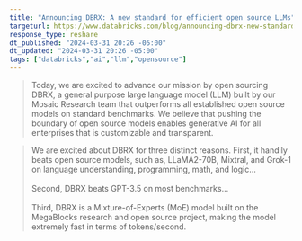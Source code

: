 ```yaml
---
title: "Announcing DBRX: A new standard for efficient open source LLMs"
targeturl: https://www.databricks.com/blog/announcing-dbrx-new-standard-efficient-open-source-customizable-llms
response_type: reshare
dt_published: "2024-03-31 20:26 -05:00"
dt_updated: "2024-03-31 20:26 -05:00"
tags: ["databricks","ai","llm","opensource"]
---
```


> Today, we are excited to advance our mission by open sourcing DBRX, a general purpose large language model (LLM) built by our Mosaic Research team that outperforms all established open source models on standard benchmarks. We believe that pushing the boundary of open source models enables generative AI for all enterprises that is customizable and transparent.

> We are excited about DBRX for three distinct reasons. First, it handily beats open source models, such as, LLaMA2-70B, Mixtral, and Grok-1 on language understanding, programming, math, and logic...  
> <br>
> Second, DBRX beats GPT-3.5 on most benchmarks...  
> <br>
> Third, DBRX is a Mixture-of-Experts (MoE) model built on the MegaBlocks research and open source project, making the model extremely fast in terms of tokens/second.  
